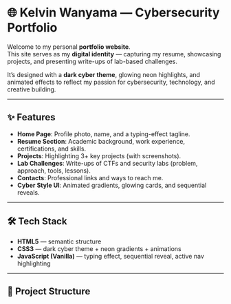 # 🌐 Kelvin Wanyama — Cybersecurity Portfolio

Welcome to my personal **portfolio website**.  
This site serves as my **digital identity** — capturing my resume, showcasing projects, and presenting write-ups of lab-based challenges.  

It’s designed with a **dark cyber theme**, glowing neon highlights, and animated effects to reflect my passion for cybersecurity, technology, and creative building.  

---

## ✨ Features
- **Home Page**: Profile photo, name, and a typing-effect tagline.  
- **Resume Section**: Academic background, work experience, certifications, and skills.  
- **Projects**: Highlighting 3+ key projects (with screenshots).  
- **Lab Challenges**: Write-ups of CTFs and security labs (problem, approach, tools, lessons).  
- **Contacts**: Professional links and ways to reach me.  
- **Cyber Style UI**: Animated gradients, glowing cards, and sequential reveals.  

---

## 🛠 Tech Stack
- **HTML5** — semantic structure  
- **CSS3** — dark cyber theme + neon gradients + animations  
- **JavaScript (Vanilla)** — typing effect, sequential reveal, active nav highlighting  

---

## 📂 Project Structure

